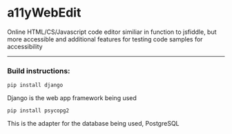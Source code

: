 # a11yWebEdit
Online HTML/CS/Javascript code editor similiar in function to jsfiddle, but more accessible and additional features for testing code samples for accessibility
<hr>
<h3>Build instructions:</h3>
<code>pip install django</code>
<p>Django is the web app framework being used</p>
<code>pip install psycopg2</code>
<p>This is the adapter for the database being used, PostgreSQL</p>

